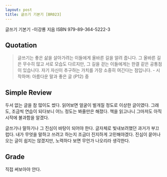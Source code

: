 ```yaml
---
layout: post
title: 글쓰기 기본기 [BR023]
---
```


글쓰기 기본기
-이강룡 지음
ISBN 979-89-364-5222-3

## Quotation <i class="fa fa-quote-left" aria-hidden="true"></i>

>글쓰기는 좋은 삶을 살아가려는 이들에게 올바른 길을 알려 줍니다. 그 올바른 길은 무수히 많고 서로 모습도 다르지만, 그 길을 걷는 이들에게는 한결 같은 공통점이 있습니다. 자기 자신이 추구하는 가치를 가장 소중히 여긴다는 점입니다. - 시작하며: 아름다운 말과 좋은 글 (P12) 중 

## Simple Review <i class="fa fa-comment" aria-hidden="true"></i>

<span class="drop">두</span>서 없는 글을 참 많이도 썼다. 읽어보면 얼굴이 벌개질 정도로 이상한 글이였다. 그래도, 조금씩 연습이 되다보니 어느 정도는 봐줄만은 해졌다. 책을 읽고나니 그마저도 아직 시작에 불과함을 알겠다. 

글쓰기나 말하기나 그 진심이 바탕이 되어야 한다. 글자체로 빛내보려했던 과거가 부끄럽다. 내가 <span class="em">무엇을 말하고 쓰려고 하는지 조금더 진지하게 고민해야겠다.</span> 진심이 묻어나오는 글이 쉽지는 않겠지만, 노력하다 보면 무언가 나오리라 생각한다.

## Grade <i class="fa fa-paragraph" aria-hidden="true"></i>

<i class="fa fa-star" aria-hidden="true"></i>
<i class="fa fa-star" aria-hidden="true"></i>
<!-- <i class="fa fa-star" aria-hidden="true"></i> -->
<!-- <i class="fa fa-star-o" aria-hidden="true"></i> -->
<i class="fa fa-star-half-o" aria-hidden="true"></i>
<!-- <i class="fa fa-star-o" aria-hidden="true"></i> -->
<i class="fa fa-star-o" aria-hidden="true"></i>
<i class="fa fa-star-o" aria-hidden="true"></i>

직접 써보아야 안다.